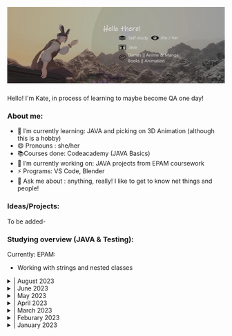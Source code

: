 
![Little about-me!](banner.png)

### 
Hello! I'm Kate, in process of learning to maybe become QA one day!

### About me:
- 🌱 I’m currently learning: JAVA and picking on 3D Animation (although this is a hobby)
- 😄 Pronouns : she/her
- 📚Courses done: Codeacademy (JAVA Basics) 
- 🔭 I’m currently working on: JAVA projects from EPAM coursework
- ⚡ Programs: VS Code, Blender
- 💬 Ask me about : anything, really! I like to get to know net things and people!

### Ideas/Projects:
To be added-

### Studying overview (JAVA & Testing):
Currently:
EPAM:
* Working with strings and nested classes


<details>
<summary>| August 2023  </summary>
EPAM:
* Revision of Java basics (Data types, Conditions and Loops, Arrays and Classes)
* Working with strings and nested classes

</details>
<details>
<summary>| June 2023  </summary>
* Revision of testing methodologies and testing basics
* Revision on making testing causes, bug reporting 

* EPAM
        - Basic of OOP 
        (encapsualion, Modifiers, Inheritance)
</details>
<details>
<summary>| May 2023  </summary>
* EPAM

     - Automated testing Basic in Java (continuation)
     - Learning about and understanding 2D arrays

* uTest

     - Continuation on uTest pratice cycles
     (Charles Proxy, Challenge cycles)
</details>
<details>
<summary>| April 2023</summary>

 * EPAM

        - Software Development Methologies

        - Introduction to Testing

        - Version Control with Git

        - Automated testing Basisc in Java (began)

* uTest
        - Continuation on uTest pratice cycles
        (Computer Testing, Mobile Testing)

</details>
<details>
<summary>| March 2023</summary>

* CodeAcademy

        - Started JAVA Basics course (free parts)

* uTest

        - Completed the uTest Academy courses on testing

        - Started on running uTest Academy testing pratice cycles
         (Introuduction To Testing, Computer Testing)

</details>
<details>
<summary>| Feburary 2023</summary>

- ISTQB specifications continuation, including:

    - partaking in GoIT 4 day marathon QA testing basics (13.02 - 19.02)

      (basic of bug hunting, writing test cases (using TestRail),writing and completing bug report (using Jira))

- Started EPAM Academy (Computer Science Basics)

- First "Hello World!" in JAVA

</details>

<details>
<summary>| January 2023</summary>

(Actually began my studies mid-January)

- ISTQB specifications (started learning the basics)

- I made this account and started learning about GIT and Github as a whole!
</details>













